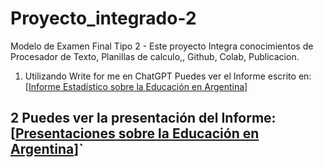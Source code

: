 # Proyecto_integrado-2
 Modelo de Examen Final Tipo 2 - Este proyecto Integra conocimientos de Procesador de Texto, Planillas de calculo,, Github, Colab, Publicacion.
 1. Utilizando Write for me en ChatGPT Puedes ver el Informe escrito en: [[Informe Estadístico sobre la Educación en Argentina](https://chatgpt.com/share/6734ac40-0290-8001-8952-7ab95667124b)]
## 2 Puedes ver la presentación del Informe: [[Presentaciones sobre la Educación en Argentina](https://gamma.app/docs/Analisis-Descriptivo-de-Datos-Estudiantiles-en-Argentina-0eg4whjlriupntk)]`
